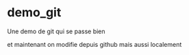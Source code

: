 # demo_git
Une demo de git qui se passe bien

et maintenant on modifie depuis github
mais aussi localement

